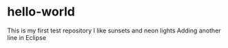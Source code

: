 # hello-world
This is my first test repository
I like sunsets and neon lights
Adding another line in Eclipse